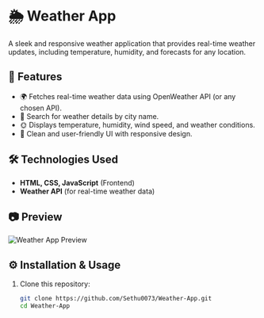 # 🌦️ Weather App  

A sleek and responsive weather application that provides real-time weather updates, including temperature, humidity, and forecasts for any location.  

## 🚀 Features  
- 🌍 Fetches real-time weather data using OpenWeather API (or any chosen API).  
- 📍 Search for weather details by city name.  
- 🌞 Displays temperature, humidity, wind speed, and weather conditions.  
- 🎨 Clean and user-friendly UI with responsive design.  

## 🛠️ Technologies Used  
- **HTML, CSS, JavaScript** (Frontend)  
- **Weather API** (for real-time weather data)  

## 📷 Preview  
![Weather App Preview]("[overview.png](https://github.com/Sethu0073/Weather-App/blob/main/overview.png?raw=true)")  

## ⚙️ Installation & Usage  
1. Clone this repository:  
   ```sh
   git clone https://github.com/Sethu0073/Weather-App.git
   cd Weather-App
